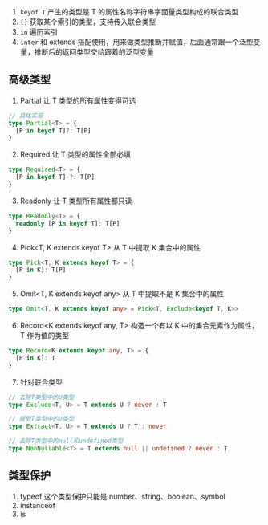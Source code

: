 1. `keyof T` 产生的类型是 T 的属性名称字符串字面量类型构成的联合类型
2. `[]` 获取某个索引的类型，支持传入联合类型
3. `in` 遍历索引
4. `inter` 和 extends 搭配使用，用来做类型推断并赋值，后面通常跟一个泛型变量，推断后的返回类型交给跟着的泛型变量

## 高级类型

1. Partial<T> 让 T 类型的所有属性变得可选

```ts
// 具体实现
type Partial<T> = {
  [P in keyof T]?: T[P]
}
```

2. Required<T> 让 T 类型的属性全部必填

```ts
type Required<T> = {
  [P in keyof T]-?: T[P]
}
```

3. Readonly<T> 让 T 类型所有属性都只读

```ts
type Readonly<T> = {
  readonly [P in keyof T]: T[P]
}
```

4. Pick<T, K extends keyof T> 从 T 中提取 K 集合中的属性

```ts
type Pick<T, K extends keyof T> = {
  [P in K]: T[P]
}
```

5. Omit<T, K extends keyof any> 从 T 中提取不是 K 集合中的属性

```ts
type Omit<T, K extends keyof any> = Pick<T, Exclude<keyof T, K>>
```

6. Record<K extends keyof any, T> 构造一个有以 K 中的集合元素作为属性，T 作为值的类型

```ts
type Record<K extends keyof any, T> = {
  [P in K]: T
}
```

7. 针对联合类型

```ts
// 去除T类型中的U类型
type Exclude<T, U> = T extends U ? never : T

// 提取T类型中的U类型
type Extract<T, U> = T extends U ? T : never

// 去除T类型中的null和undefined类型
type NonNullable<T> = T extends null || undefined ? never : T
```

## 类型保护

1. typeof 这个类型保护只能是 number、string、boolean、symbol
2. instanceof
3. is

##
